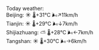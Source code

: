 Today weather:  
Beijing: ☀️   🌡️+31°C 🌬️↗11km/h  
Tianjin: ☀️   🌡️+29°C 🌬️↓7km/h  
Shijiazhuang: ⛅️  🌡️+28°C 🌬️←7km/h  
Tangshan: ☀️   🌡️+30°C 🌬️→6km/h  
